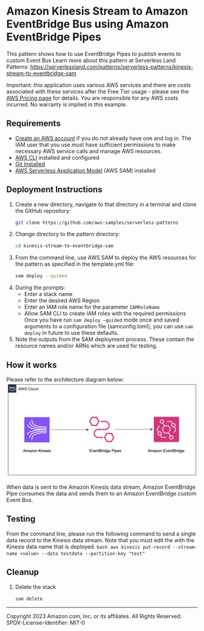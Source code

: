 # Amazon Kinesis Stream to Amazon EventBridge Bus using Amazon EventBridge Pipes
This pattern shows how to use EventBridge Pipes to publish events to custom Event Bus 
Learn more about this pattern at Serverless Land Patterns: https://serverlessland.com/patterns/serverless-patterns/kinesis-stream-to-eventbridge-sam

Important: this application uses various AWS services and there are costs associated with these services after the Free Tier usage - please see the [AWS Pricing page](https://aws.amazon.com/pricing/) for details. You are responsible for any AWS costs incurred. No warranty is implied in this example.

## Requirements
* [Create an AWS account](https://portal.aws.amazon.com/gp/aws/developer/registration/index.html) if you do not already have one and log in. The IAM user that you use must have sufficient permissions to make necessary AWS service calls and manage AWS resources.
* [AWS CLI](https://docs.aws.amazon.com/cli/latest/userguide/install-cliv2.html) installed and configured
* [Git Installed](https://git-scm.com/book/en/v2/Getting-Started-Installing-Git)
* [AWS Serverless Application Model](https://docs.aws.amazon.com/serverless-application-model/latest/developerguide/serverless-sam-cli-install.html) (AWS SAM) installed
## Deployment Instructions
1. Create a new directory, navigate to that directory in a terminal and clone the GitHub repository:
    ```bash 
    git clone https://github.com/aws-samples/serverless-patterns
    ```
1. Change directory to the pattern directory:
    ```bash
    cd kinesis-stream-to-eventbridge-sam
    ```
1. From the command line, use AWS SAM to deploy the AWS resources for the pattern as specified in the template.yml file:
    ```bash
    sam deploy --guided
    ```
1. During the prompts:
    * Enter a stack name
    * Enter the desired AWS Region
    * Enter an IAM role name for the parameter `IAMRoleName` 
    * Allow SAM CLI to create IAM roles with the required permissions
    Once you have run `sam deploy —guided` mode once and saved arguments to a configuration file (samconfig.toml), you can use `sam deploy` in future to use these defaults.
1. Note the outputs from the SAM deployment process. These contain the resource names and/or ARNs which are used for testing.


## How it works
Please refer to the architecture diagram below:
![End to End Architecture](architecture.png)

When data is sent to the Amazon Kinesis data stream, Amazon EventBridge Pipe consumes the data and sends them to an Amazon EventBridge custom Event Bus. 

## Testing

From the command line, please run the following command to send a single data record to the Kinesis data stream. Note that you must edit the <value> with the Kinesis data name that is deployed.
    ```bash
    aws kinesis put-record --stream-name <value> --data testdata --partition-key "test" 
    ```

## Cleanup
 
1. Delete the stack
    ```bash
    sam delete
    ```
----
Copyright 2023 Amazon.com, Inc. or its affiliates. All Rights Reserved.
SPDX-License-Identifier: MIT-0
